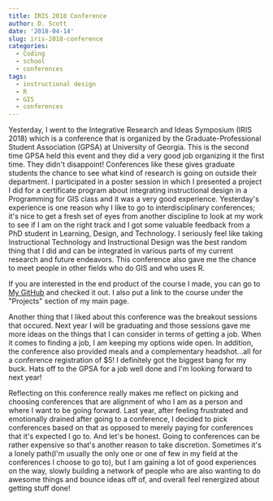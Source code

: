 ```yaml
---
title: IRIS 2018 Conference
author: D. Scott
date: '2018-04-14'
slug: iris-2018-conference
categories:
  - Coding
  - school
  - conferences
tags:
  - instructional design
  - R
  - GIS
  - conferences
---
```


Yesterday, I went to the Integrative Research and Ideas Symposium (IRIS 2018) which is a conference that is organized by the Graduate-Professional Student Association (GPSA) at University of Georgia. This is the second time GPSA held this event and they did a very good job organizing it the first time. They didn't disappoint! Conferences like these gives graduate students the chance to see what kind of research is going on outside their department. I participated in a poster session in which I presented a  project I did for a certificate program about integrating instructional design in a Programming for GIS class and it was a very good experience. Yesterday's experience is one reason why I like to go to interdisciplinary conferences; it's nice to get a fresh set of eyes from another discipline to look at my work to see if I am on the right track and I got some valuable feedback from a PhD student in Learning, Design, and Technology. I seriously feel like taking Instructional Technology and Instructional Design was the best random thing that I did and can be integrated in various parts of my current research and future endeavors. This conference also gave me the chance to meet people in other fields who do GIS and who uses R. 

If you are interested in the end product of the course I made, you can go to [My GitHub](https://github.com/momiji15/apptomap/tree/master/R%20Ready%20to%20Map) and checked it out. I also put a link to the course under the "Projects" section of my main page.

Another thing that I liked about this conference was the breakout sessions that occured. Next year I will be graduating and those sessions gave me more ideas on the things that I can consider in terms of getting a job. When it comes to finding a job, I am keeping my options wide open. In addition, the conference also provided meals and a complementary headshot...all for a conference registration of $5! I definitely got the biggest bang for my buck. Hats off to the GPSA for a job well done and I'm looking forward to next year!

Reflecting on this conference really makes me reflect on picking and choosing conferences that are alignment of who I am as a person and where I want to be going forward. Last year, after feeling frustrated and emotionally drained after going to a conference, I decided to pick conferences based on that as opposed to merely paying for conferences that it's expected I go to. And let's be honest. Going to conferences can be rather expensive so that's another reason to take  discretion. Sometimes it's a lonely path(I'm usually the only one or one of few in my field at the conferences I choose to go to), but I am gaining a lot of good experiences on the way, slowly building a network of people who are also wanting to do awesome things and bounce ideas off of, and overall feel renergized about getting stuff done! 